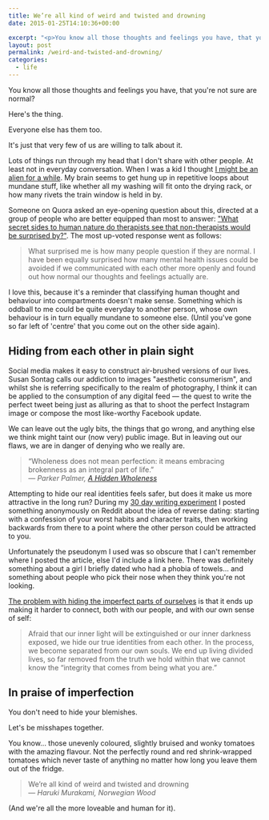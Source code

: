 ```yaml
---
title: We’re all kind of weird and twisted and drowning
date: 2015-01-25T14:10:36+00:00

excerpt: "<p>You know all those thoughts and feelings you have, that you're not sure are normal?&nbsp;Here's the thing.&nbsp;Everyone else has them too...</p>"
layout: post
permalink: /weird-and-twisted-and-drowning/
categories:
  - life
---
```

You know all those thoughts and feelings you have, that you're not sure are normal?

Here's the thing.

Everyone else has them too.

It's just that very few of us are willing to talk about it.

Lots of things run through my head that I don't share with other people. At least not in everyday conversation. When I was a kid I thought <a href="http://greig.cc/journal/2013/9/i-thought-i-was-an-alien">I might be an alien for a while</a>. My brain seems to get hung up in repetitive loops about mundane stuff, like whether all my washing will fit onto the drying rack, or how many rivets the train window is held in by.

Someone on Quora asked an eye-opening question about this, directed at a group of people who are better equipped than most to answer: <a href="http://www.quora.com/What-secret-sides-to-human-nature-do-therapists-see-that-non-therapists-would-be-surprised-by">"What secret sides to human nature do therapists see that non-therapists would be surprised by?"</a>. The most up-voted response went as follows:

<blockquote>
  What surprised me is how many people question if they are normal.  I have been equally surprised how many mental health issues could be avoided if we communicated with each other more openly and found out how normal our thoughts and feelings actually are.
</blockquote>

I love this, because it's a reminder that classifying human thought and behaviour into compartments doesn't make sense. Something which is oddball to me could be quite everyday to another person, whose own behaviour is in turn equally mundane to someone else. (Until you've gone so far left of 'centre' that you come out on the other side again).

<h2 id="hidingfromeachotherinplainsight">Hiding from each other in plain sight</h2>

Social media makes it easy to construct air-brushed versions of our lives. Susan Sontag calls our addiction to images "aesthetic consumerism", and whilst she is referring specifically to the realm of photography, I think it can be applied to the consumption of any digital feed —&nbsp;the quest to write the perfect tweet being just as alluring as that to shoot the perfect Instagram image or compose the most like-worthy Facebook update.

We can leave out the ugly bits, the things that go wrong, and anything else we think might taint our (now very) public image. But in leaving out our flaws, we are in danger of denying who we really are.

<blockquote>
  “Wholeness does not mean perfection: it means embracing brokenness as an integral part of life.” <br>
  <em>— Parker Palmer, <a href="http://www.amazon.co.uk/exec/obidos/ASIN/0470453761/braipick0d-21?tag=greig-21">A Hidden Wholeness</a></em>
</blockquote>

Attempting to hide our real identities feels safer, but does it make us more attractive in the long run? During my <a href="http://greig.cc/journal/2014/10/writing-1000-words-daily-accountability-hack">30 day writing experiment</a> I posted something anonymously on Reddit about the idea of reverse dating: starting with a confession of your worst habits and character traits, then working backwards from there to a point where the other person could be attracted to you.

Unfortunately the pseudonym I used was so obscure that I can't remember where I posted the article, else I'd include a link here. There was definitely something about a girl I briefly dated who had a phobia of towels... and something about people who pick their nose when they think you're not looking.

<a href="http://www.brainpickings.org/2014/11/03/parker-palmer-hidden-wholeness/">The problem with hiding the imperfect parts of ourselves</a> is that it ends up making it harder to connect, both with our people, and with our own sense of self:

<blockquote>
  Afraid that our inner light will be extinguished or our inner darkness exposed, we hide our true identities from each other. In the process, we become separated from our own souls. We end up living divided lives, so far removed from the truth we hold within that we cannot know the “integrity that comes from being what you are.”
</blockquote>

<h2 id="inpraiseofimperfection">In praise of imperfection</h2>

You don't need to hide your blemishes.

Let's be misshapes together.

You know... those unevenly coloured, slightly bruised and wonky tomatoes with the amazing flavour. Not the perfectly round and red shrink-wrapped tomatoes which never taste of anything no matter how long you leave them out of the fridge.

<blockquote>
  We’re all kind of weird and twisted and drowning <br>
   ― <em>Haruki Murakami, Norwegian Wood</em>
</blockquote>

(And we're all the more loveable and human for it).
